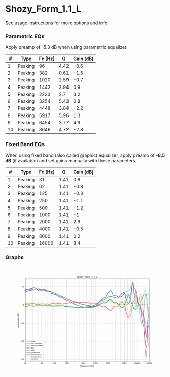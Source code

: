 # Shozy_Form_1.1_L
See [usage instructions](https://github.com/jaakkopasanen/AutoEq#usage) for more options and info.

### Parametric EQs
Apply preamp of -5.3 dB when using parametric equalizer.

|   # | Type    |   Fc (Hz) |    Q |   Gain (dB) |
|-----|---------|-----------|------|-------------|
|   1 | Peaking |        96 | 4.42 |        -0.6 |
|   2 | Peaking |       382 | 0.61 |        -1.5 |
|   3 | Peaking |      1020 | 2.59 |        -0.7 |
|   4 | Peaking |      1442 | 3.94 |         0.9 |
|   5 | Peaking |      2233 | 2.7  |         3.2 |
|   6 | Peaking |      3254 | 5.43 |         0.8 |
|   7 | Peaking |      4448 | 3.84 |        -2.2 |
|   8 | Peaking |      5917 | 5.96 |         1.3 |
|   9 | Peaking |      6454 | 3.77 |         4.9 |
|  10 | Peaking |      8646 | 4.72 |        -2.8 |

### Fixed Band EQs
When using fixed band (also called graphic) equalizer, apply preamp of **-8.5 dB** (if available) and set gains manually with these parameters.

|   # | Type    |   Fc (Hz) |    Q |   Gain (dB) |
|-----|---------|-----------|------|-------------|
|   1 | Peaking |        31 | 1.41 |         0.8 |
|   2 | Peaking |        62 | 1.41 |        -0.8 |
|   3 | Peaking |       125 | 1.41 |        -0.3 |
|   4 | Peaking |       250 | 1.41 |        -1.1 |
|   5 | Peaking |       500 | 1.41 |        -1.2 |
|   6 | Peaking |      1000 | 1.41 |        -1   |
|   7 | Peaking |      2000 | 1.41 |         2.9 |
|   8 | Peaking |      4000 | 1.41 |        -0.5 |
|   9 | Peaking |      8000 | 1.41 |         0.2 |
|  10 | Peaking |     16000 | 1.41 |         8.4 |

### Graphs
![](./Shozy_Form_1.1_L.png)
